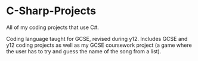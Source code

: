 # C-Sharp-Projects
All of my coding projects that use C#.

Coding language taught for GCSE, revised during y12. Includes GCSE and y12 coding projects as well as my GCSE coursework project (a game where the user has to try and guess the name of the song from a list).
